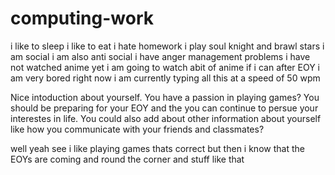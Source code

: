 # computing-work
i like to sleep 
i like to eat
i hate homework
i play soul knight and brawl stars
i am social 
i am also anti social 
i have anger management problems 
i have not watched anime yet
i am going to watch abit of anime if i can after EOY
i am very bored right now 
i am currently typing all this at a speed of 50 wpm

Nice intoduction about yourself. You have a passion in playing games? You should be preparing for your EOY and the you can continue to persue your interestes in life. You could also add about other information about yourself like how you communicate with your friends and classmates? 

well yeah 
see i like playing games thats correct 
but then i know that the EOYs are coming and round the corner and stuff like that 

